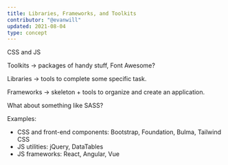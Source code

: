 ```yaml
---
title: Libraries, Frameworks, and Toolkits
contributor: "@evanwill"
updated: 2021-08-04
type: concept
---
```


CSS and JS

Toolkits -> packages of handy stuff, Font Awesome?

Libraries -> tools to complete some specific task.

Frameworks -> skeleton + tools to organize and create an application.

What about something like SASS?

Examples:

- CSS and front-end components: Bootstrap, Foundation, Bulma, Tailwind CSS
- JS utilities: jQuery, DataTables
- JS frameworks: React, Angular, Vue
